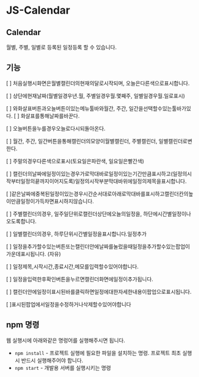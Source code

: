# JS-Calendar

## Calendar

월별, 주별, 일별로 등록된 일정등록 할 수 있습니다.

## 기능

[ ] 처음실행시화면은월별캘린더의현재의달로시작되며, 오늘은다른색으로표시합니다.

[ ] 상단에현재날짜(월별일경우년.월, 주별일경우월.몇째주, 일별일경우월.일로표시)

[ ] 와화살표버튼과오늘버튼이있는메뉴툴바와월간, 주간, 일간을선택할수있는툴바가있다.
[ ] 화살표를통해날짜를바꾼다.

[ ] 오늘버튼을누를경우오늘로다시되돌아온다.

[ ] 월간, 주간, 일간버튼을통해캘린더의모양이월별캘린더, 주별캘린더, 일별캘린더로변한다.

[ ] 주말의경우다른색으로표시(토요일은파란색, 일요일은빨간색)

[ ] 캘린더의날짜에일정이있는경우가로막대바로일정이있는기간만큼표시하고(일정의시작부터일정의끝까지이어지도록)일정의시작부분막대바위에일정의제목을표시합니다.

[ ]같은날짜에중복된일정이있는경우시간순서대로아래로막대바를표시하고캘린더칸의높이만큼일정이가득차면표시하지않습니다.

[ ] 주별캘린더의경우, 일주일단위로캘린더상단에오늘의일정을, 하단에시간별일정이나오도록합니다.

[ ] 일별캘린더의경우, 하루단위시간별일정을표시합니다.일정추가

[ ] 일정을추가할수있는버튼또는캘린더안에날짜를눌렀을때일정을추가할수있는팝업이가운데표시됩니다. (자유)

[ ] 일정제목,시작시간,종료시간,메모를입력할수있어야합니다.

[ ] 일정을입력한후확인버튼을누르면캘린더화면에일정이추가됩니다.

[ ] 캘린더안에일정이표시된바를클릭하면일정에대한자세한내용이팝업으로표시됩니다.

[ ]표시된팝업에서일정을수정하거나삭제할수있어야합니다

## npm 명령

웹 실행시에 아래와같은 명렁어를 실행해주시면 됩니다.

- `npm install` - 프로젝트 실행에 필요한 파일을 설치하는 명령. 프로젝트 최초 실행 시 반드시 실행해주어야 합니다.
- `npm start` - 개발용 서버를 실행시키는 명령
